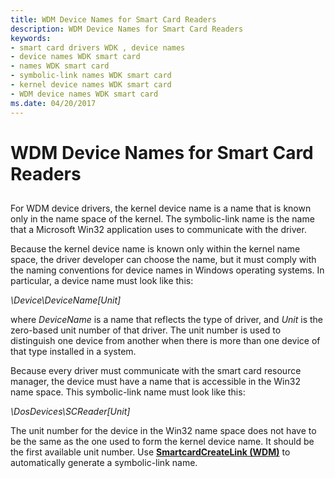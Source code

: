 ```yaml
---
title: WDM Device Names for Smart Card Readers
description: WDM Device Names for Smart Card Readers
keywords:
- smart card drivers WDK , device names
- device names WDK smart card
- names WDK smart card
- symbolic-link names WDK smart card
- kernel device names WDK smart card
- WDM device names WDK smart card
ms.date: 04/20/2017
---
```


# WDM Device Names for Smart Card Readers


## <span id="_ntovr_wdm_device_names_for_smart_card_readers"></span><span id="_NTOVR_WDM_DEVICE_NAMES_FOR_SMART_CARD_READERS"></span>


For WDM device drivers, the kernel device name is a name that is known only in the name space of the kernel. The symbolic-link name is the name that a Microsoft Win32 application uses to communicate with the driver.

Because the kernel device name is known only within the kernel name space, the driver developer can choose the name, but it must comply with the naming conventions for device names in Windows operating systems. In particular, a device name must look like this:

*\\Device\\DeviceName\[Unit\]*

where *DeviceName* is a name that reflects the type of driver, and *Unit* is the zero-based unit number of that driver. The unit number is used to distinguish one device from another when there is more than one device of that type installed in a system.

Because every driver must communicate with the smart card resource manager, the device must have a name that is accessible in the Win32 name space. This symbolic-link name must look like this:

*\\DosDevices\\SCReader\[Unit\]*

The unit number for the device in the Win32 name space does not have to be the same as the one used to form the kernel device name. It should be the first available unit number. Use [**SmartcardCreateLink (WDM)**](/previous-versions/ff548935(v=vs.85)) to automatically generate a symbolic-link name.

 

